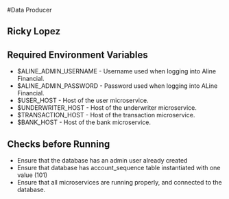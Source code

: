 #Data Producer
## Ricky Lopez

## Required Environment Variables

- $ALINE_ADMIN_USERNAME - Username used when logging into Aline Financial.
- $ALINE_ADMIN_PASSWORD - Password used when logging into ALine Financial.
- $USER_HOST - Host of the user microservice.
- $UNDERWRITER_HOST - Host of the underwriter microservice.
- $TRANSACTION_HOST - Host of the transaction microservice.
- $BANK_HOST - Host of the bank microservice.

## Checks before Running

- Ensure that the database has an admin user already created
- Ensure that database has account_sequence table instantiated with one value (101)
- Ensure that all microservices are running properly, and connected to the database.
